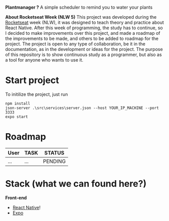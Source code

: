 **Plantmanager ?**
A simple scheduler to remind you to water your plants

**About Rocketseat Week (NLW 5)**
This project was developed during the [Rocketseat](https://rocketseat.com.br/) week (NLW), it was designed to teach theory and practice about React Native.
After this week of programming, the study has to continue, so I decided to make improvements over this project, and made a roadmap of the improvements to be made, and others to be added to roadmap for the project.
The project is open to any type of collaboration, be it in the documentation, as in the development or ideas for the project.
The purpose of this repository is to show continuous study as a programmer, but also as a tool for anyone who wants to use it.

# Start project
To initilize the project, just run

    npm install
    json-server .\src\services\server.json --host YOUR_IP_MACHINE --port 3333
    expo start


# Roadmap

|User                |TASK                          |STATUS                         |
|----------------|-------------------------------|-----------------------------|
|...|...|PENDING|

# Stack (what we can found here?)

**Front-end**
 - [React Native](https://reactnative.dev/)!
 - [Expo](https://expo.io/)